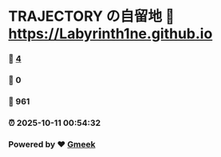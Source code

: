 # TRAJECTORY の自留地 :link: https://Labyrinth1ne.github.io 
### :page_facing_up: [4](https://Labyrinth1ne.github.io/tag.html) 
### :speech_balloon: 0 
### :hibiscus: 961 
### :alarm_clock: 2025-10-11 00:54:32 
### Powered by :heart: [Gmeek](https://github.com/Meekdai/Gmeek)
